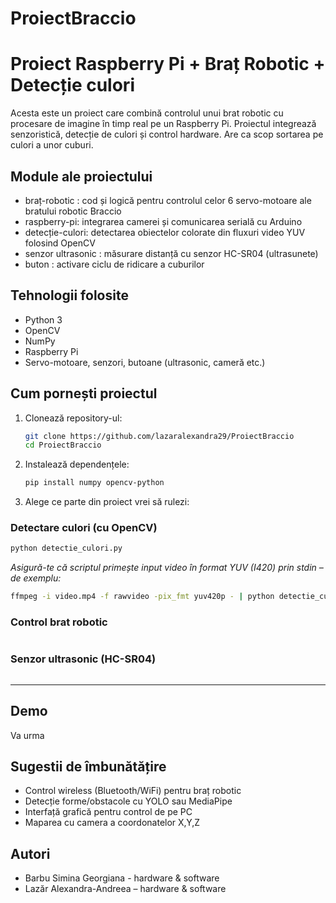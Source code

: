 # ProiectBraccio

# Proiect Raspberry Pi + Braț Robotic + Detecție culori

Acesta este un proiect care combină controlul unui brat robotic cu procesare de imagine în timp real pe un Raspberry Pi. Proiectul integrează senzoristică, detecție de culori și control hardware. Are ca scop sortarea pe culori a unor cuburi.

## Module ale proiectului

- braț-robotic : cod și logică pentru controlul celor 6 servo-motoare ale bratului robotic Braccio
- raspberry-pi: integrarea camerei și comunicarea serială cu Arduino
- detecție-culori: detectarea obiectelor colorate din fluxuri video YUV folosind OpenCV
- senzor ultrasonic : măsurare distanță cu senzor HC-SR04 (ultrasunete)
- buton : activare ciclu de ridicare a cuburilor

## Tehnologii folosite

- Python 3
- OpenCV
- NumPy
- Raspberry Pi
- Servo-motoare, senzori, butoane (ultrasonic, cameră etc.)

## Cum pornești proiectul

1. Clonează repository-ul:
   ```bash
   git clone https://github.com/lazaralexandra29/ProiectBraccio
   cd ProiectBraccio
   ```

2. Instalează dependențele:
   ```bash
   pip install numpy opencv-python
   ```

3. Alege ce parte din proiect vrei să rulezi:

### Detectare culori (cu OpenCV)
   ```bash
   python detectie_culori.py
   ```
   *Asigură-te că scriptul primește input video în format YUV (I420) prin stdin – de exemplu:*
   ```bash
   ffmpeg -i video.mp4 -f rawvideo -pix_fmt yuv420p - | python detectie_culori.py
   ```

### Control brat robotic
   ```bash
   
   ```

### Senzor ultrasonic (HC-SR04)
   ```bash
   
   ```

---

## Demo

Va urma

## Sugestii de îmbunătățire

- Control wireless (Bluetooth/WiFi) pentru braț robotic
- Detecție forme/obstacole cu YOLO sau MediaPipe
- Interfață grafică pentru control de pe PC
- Maparea cu camera a coordonatelor X,Y,Z

## Autori

- Barbu Simina Georgiana - hardware & software
- Lazăr Alexandra-Andreea – hardware & software



